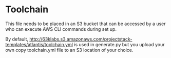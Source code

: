 # Toolchain

This file needs to be placed in an S3 bucket that can be accessed by a user who can execute AWS CLI commands during set up.

By default, http://63klabs.s3.amazonaws.com/projectstack-templates/atlantis/toolchain.yml is used in generate.py but you upload your own copy toolchain.yml file to an S3 location of your choice.